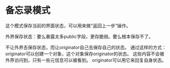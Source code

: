 # 备忘录模式

这个模式保存当前的界面状态，可以用来做“返回上一步”操作。


外界保存状态：要么暴露太多public字段，更存脆弱。要么根本保存不了。

不让外界去保存状态，而让originator自己去保存自己的状态。
通过这样的方式：originator可以创建一个对象，这个对象保存originator的状态。
这些内容不会被外界访问到，只有一些元信息可以被看到。
originator可以用它来回复自身状态。
